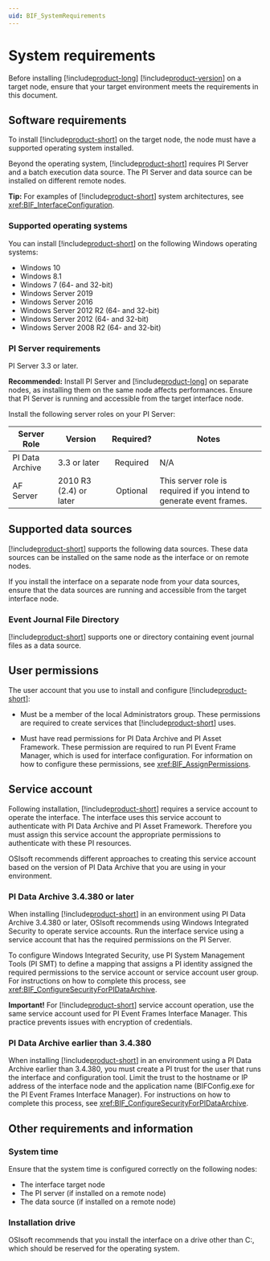 ```yaml
---
uid: BIF_SystemRequirements
---
```


# System requirements

Before installing [!include[product-long](../includes/product-long.md)] [!include[product-version](../includes/product-version.md)] on a target node, ensure that your target environment meets the requirements in this document.

## Software requirements

To install [!include[product-short](../includes/product-short.md)] on the target node, the node must have a supported operating system installed.

Beyond the operating system, [!include[product-short](../includes/product-short.md)] requires PI Server and a batch execution data source. The PI Server and data source can be installed on different remote nodes.

**Tip:** For examples of [!include[product-short](../includes/product-short.md)] system architectures, see <xref:BIF_InterfaceConfiguration>.

### Supported operating systems

You can install [!include[product-short](../includes/product-short.md)] on the following Windows operating systems: 

* Windows 10
* Windows 8.1
* Windows 7 (64- and 32-bit)
* Windows Server 2019
* Windows Server 2016
* Windows Server 2012 R2 (64- and 32-bit)
* Windows Server 2012 (64- and 32-bit)
* Windows Server 2008 R2 (64- and 32-bit)

### PI Server requirements

PI Server 3.3 or later. 

**Recommended:** Install PI Server and [!include[product-long](../includes/product-long.md)] on separate nodes, as installing them on the same node affects performances. Ensure that PI Server is running and accessible from the target interface node.

Install the following server roles on your PI Server:

| Server Role | Version | Required? | Notes |
|-------------|---------|:---------:|-------|
| PI Data Archive | 3.3 or later | Required | N/A  |
| AF Server | 2010 R3 (2.4) or later | Optional | This server role is required if you intend to generate event frames. |

## Supported data sources

[!include[product-short](../includes/product-short.md)] supports the following data sources. These data sources can be installed on the same node as the interface or on remote nodes.

If you install the interface on a separate node from your data sources, ensure that the data sources are running and accessible from the target interface node.

### Event Journal File Directory

[!include[product-short](../includes/product-short.md)] supports one or directory containing event journal files as a data source. 

## User permissions 

The user account that you use to install and configure [!include[product-short](../includes/product-short.md)]:

* Must be a member of the local Administrators group. These permissions are required to create services that [!include[product-short](../includes/product-short.md)] uses.

* Must have read permissions for PI Data Archive and PI Asset Framework. These permission are required to run PI Event Frame Manager, which is used for interface configuration. For information on how to configure these permissions, see <xref:BIF_AssignPermissions>.

## Service account

Following installation, [!include[product-short](../includes/product-short.md)] requires a service account to operate the interface. The interface uses this service account to authenticate with PI Data Archive and PI Asset Framework. Therefore you must assign this service account the appropriate permissions to authenticate with these PI resources.

OSIsoft recommends different approaches to creating this service account based on the version of PI Data Archive that you are using in your environment.

### PI Data Archive 3.4.380 or later

When installing [!include[product-short](../includes/product-short.md)] in an environment using PI Data Archive 3.4.380 or later, OSIsoft recommends using Windows Integrated Security to operate service accounts. Run the interface service using a service account that has the required permissions on the PI Server.

To configure Windows Integrated Security, use PI System Management Tools (PI SMT) to define a mapping that assigns a PI identity assigned the required permissions to the service account or service account user group. For instructions on how to complete this process, see <xref:BIF_ConfigureSecurityForPIDataArchive>.

**Important!** For [!include[product-short](../includes/product-short.md)] service account operation, use the same service account used for PI Event Frames Interface Manager. This practice prevents issues with encryption of credentials. 

### PI Data Archive earlier than 3.4.380

When installing [!include[product-short](../includes/product-short.md)] in an environment using a PI Data Archive earlier than 3.4.380, you must create a PI trust for the user that runs the interface and configuration tool. Limit the trust to the hostname or IP address of the interface node and the application name (BIFConfig.exe for the PI Event Frames Interface Manager). For instructions on how to complete this process, see <xref:BIF_ConfigureSecurityForPIDataArchive>.

## Other requirements and information

### System time

Ensure that the system time is configured correctly on the following nodes:

* The interface target node
* The PI server (if installed on a remote node)
* The data source (if installed on a remote node)

### Installation drive

OSIsoft recommends that you install the interface on a drive other than C:, which should be reserved for the operating system.